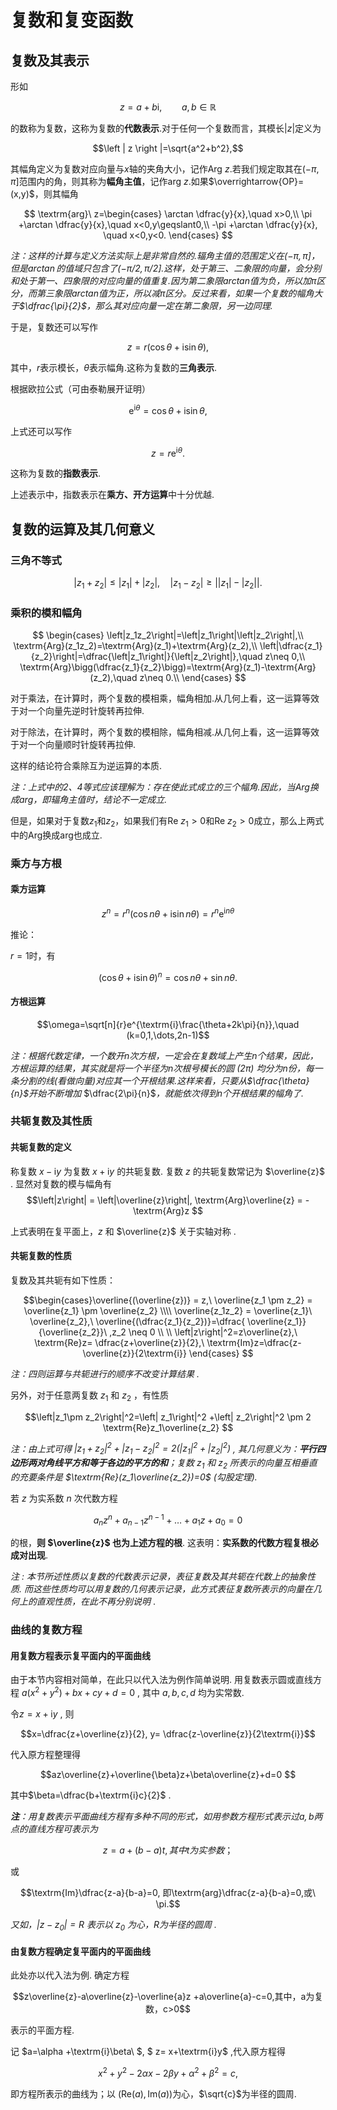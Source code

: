 # 复数和复变函数

## 复数及其表示

形如

$$z=a+b\textrm{i},\qquad a,b\in\mathbb{R}$$

的数称为复数，这称为复数的**代数表示**.对于任何一个复数而言，其模长$\left |z\right|$定义为

$$\left | z \right |=\sqrt{a^2+b^2},$$

其幅角定义为复数对应向量与$x$轴的夹角大小，记作$\textrm{Arg}\ z$.若我们规定取其在$(-\pi,\pi]$范围内的角，则其称为**幅角主值**，记作$\textrm{arg}\ z$.如果$\overrightarrow{OP}=(x,y)$，则其幅角

$$
\textrm{arg}\ z=\begin{cases}
    \arctan \dfrac{y}{x},\quad x>0,\\
    \pi +\arctan \dfrac{y}{x},\quad x<0,y\geqslant0,\\
    -\pi +\arctan \dfrac{y}{x}, \quad x<0,y<0.
\end{cases}
$$

*注：这样的计算与定义方法实际上是非常自然的.辐角主值的范围定义在$(-\pi,\pi]$，但是$\arctan$的值域只包含了$(-\pi/2,\pi/2]$.这样，处于第三、二象限的向量，会分别和处于第一、四象限的对应向量的值重复.因为第二象限arctan值为负，所以加π区分，而第三象限arctan值为正，所以减π区分。反过来看，如果一个复数的幅角大于$\dfrac{\pi}{2}$，那么其对应向量一定在第二象限，另一边同理.*

于是，复数还可以写作

$$
z=r(\cos \theta +\textrm{i}\sin \theta),
$$

其中，$r$表示模长，$\theta$表示幅角.这称为复数的**三角表示**.

根据欧拉公式（可由泰勒展开证明）

$$
\textrm{e}^{\textrm{i}\theta} = \cos \theta+\textrm{i}\sin\theta,
$$

上式还可以写作

$$
z=r\textrm{e}^{\textrm{i}\theta}.
$$

这称为复数的**指数表示**.

上述表示中，指数表示在**乘方、开方运算**中十分优越.

## 复数的运算及其几何意义

### 三角不等式

$$
\left| z_1+z_2\right|\leqslant\left|z_1\right|+\left|z_2\right|,\quad \left| z_1-z_2\right|\geqslant\left|\left|z_1\right|-\left|z_2\right|\right|.
$$

### 乘积的模和幅角

$$
\begin{cases}
    \left|z_1z_2\right|=\left|z_1\right|\left|z_2\right|,\\
    \textrm{Arg}(z_1z_2)=\textrm{Arg}(z_1)+\textrm{Arg}(z_2),\\
    \left|\dfrac{z_1}{z_2}\right|=\dfrac{\left|z_1\right|}{\left|z_2\right|},\quad z\neq 0,\\
    \textrm{Arg}\bigg(\dfrac{z_1}{z_2}\bigg)=\textrm{Arg}(z_1)-\textrm{Arg}(z_2),\quad z\neq 0.\\
\end{cases}
$$

对于乘法，在计算时，两个复数的模相乘，幅角相加.从几何上看，这一运算等效于对一个向量先逆时针旋转再拉伸.

对于除法，在计算时，两个复数的模相除，幅角相减.从几何上看，这一运算等效于对一个向量顺时针旋转再拉伸.

这样的结论符合乘除互为逆运算的本质.

*注：上式中的2、4等式应该理解为：存在使此式成立的三个幅角.因此，当$\textrm{Arg}$换成$\textrm{arg}$，即辐角主值时，结论不一定成立.*

但是，如果对于复数$z_1$和$z_2$，如果我们有$\textrm{Re}\ z_1>0$和$\textrm{Re}\ z_2>0$成立，那么上两式中的$\textrm{Arg}$换成$\textrm{arg}$也成立.

### 乘方与方根

#### 乘方运算

$$z^n=r^n(\cos{n\theta}+\textrm{i}\sin{n\theta})=r^n\textrm{e}^{\textrm{i}n\theta}$$

推论：

$r=1$时，有

$$
(\cos{\theta}+\textrm{i}\sin{\theta})^n=\cos{n\theta}+\sin{n\theta}.
$$

#### 方根运算

$$\omega=\sqrt[n]{r}e^{\textrm{i}\frac{\theta+2k\pi}{n}},\quad (k=0,1,\dots,2n-1)$$

*注：根据代数定律，一个数开$n$次方根，一定会在复数域上产生$n$个结果，因此，方根运算的结果，其实就是将一个半径为$n$次根号模长的圆 ($2\pi$) 均分为n份，每一条分割的线(看做向量)对应其一个开根结果.这样来看，只要从$\dfrac{\theta}{n}$开始不断增加* $\dfrac{2\pi}{n}$*，就能依次得到$n$个开根结果的幅角了.*

### 共轭复数及其性质

#### 共轭复数的定义

称复数 $x-\textrm{i}y$ 为复数 $x+\textrm{i}y$ 的共轭复数. 复数 $z$ 的共轭复数常记为 $\overline{z}$ . 显然对复数的模与幅角有
$$\left|z\right| = \left|\overline{z}\right|, \textrm{Arg}\overline{z} = - \textrm{Arg}z $$ 

上式表明在复平面上，$z$ 和 $\overline{z}$ 关于实轴对称 .

#### 共轭复数的性质

复数及其共轭有如下性质：

$$\begin{cases}\overline{(\overline{z})} = z,\ \overline{z_1 \pm z_2} = \overline{z_1} \pm \overline{z_2} 
\\\\
\overline{z_1z_2} = \overline{z_1}\ \overline{z_2},\ \overline{(\dfrac{z_1}{z_2})}=\dfrac{ \overline{z_1}}{\overline{z_2}}\ ,z_2 \neq 0
\\
\\
\left|z\right|^2=z\overline{z},\ \textrm{Re}z= \dfrac{z+\overline{z}}{2},\ \textrm{Im}z=\dfrac{z-\overline{z}}{2\textrm{i}}
\end{cases}
$$

*注：四则运算与共轭进行的顺序不改变计算结果 .*

另外，对于任意两复数 $z_1$ 和 $z_2$ ，有性质

$$\left|z_1\pm z_2\right|^2=\left| z_1\right|^2 +\left| z_2\right|^2 \pm 2 \textrm{Re}z_1\overline{z_2}
$$

*注：由上式可得 $\left|z_1+ z_2\right|^2+\left|z_1- z_2\right|^2=2(\left|z_1\right|^2+\left|z_2\right|^2)$ , 其几何意义为：**平行四边形两对角线平方和等于各边的平方的和**；复数 $z_1$ 和 $z_2$ 所表示的向量互相垂直的充要条件是 $\textrm{Re}(z_1\overline{z_2})=0$ (勾股定理).*

若 $z$ 为实系数 $n$ 次代数方程

$$a_nz^n + a_{n-1}z^{n-1}+ … +a_1z+a_0=0$$

的根，**则 $\overline{z}$ 也为上述方程的根**. 这表明：**实系数的代数方程复根必成对出现**.

*注 : 本节所述性质以复数的代数表示记录，表征复数及其共轭在代数上的抽象性质. 而这些性质均可以用复数的几何表示记录，此方式表征复数所表示的向量在几何上的直观性质，在此不再分别说明* .

### 曲线的复数方程

#### 用复数方程表示复平面内的平面曲线

由于本节内容相对简单，在此只以代入法为例作简单说明. 用复数表示圆或直线方程 $a(x^2+y^2)+bx +cy+d=0$ , 其中 $a,b,c,d$ 均为实常数.

令$z=x+\textrm{i}y$ , 则

$$x=\dfrac{z+\overline{z}}{2}, y= \dfrac{z-\overline{z}}{2\textrm{i}}$$

代入原方程整理得

$$az\overline{z}+\overline{\beta}z+\beta\overline{z}+d=0 $$

其中$\beta=\dfrac{b+\textrm{i}c}{2}$ .

***注**：用复数表示平面曲线方程有多种不同的形式，如用参数方程形式表示过$a,b$两点的直线方程可表示为*

$$z=a+(b-a)t,其中t为实参数；$$

或

$$\textrm{Im}\dfrac{z-a}{b-a}=0, 即\textrm{arg}\dfrac{z-a}{b-a}=0,或\ \pi.$$

*又如，$\left|z-z_0\right|=R$ 表示以 $z_0$ 为心，$R$为半径的圆周 .*

#### 由复数方程确定复平面内的平面曲线

此处亦以代入法为例. 确定方程

$$z\overline{z}-a\overline{z}-\overline{a}z +a\overline{a}-c=0,其中，a为复数，c>0$$ 

表示的平面方程.

记 $a=\alpha +\textrm{i}\beta\ $, $ z= x+\textrm{i}y$ ,代入原方程得

$$x^2+y^2 -2\alpha x -2\beta y +\alpha^2 +\beta^2 = c,
$$

即方程所表示的曲线为；以 $(\textrm{Re}(a),\textrm{Im}(a))$为心，$\sqrt{c}$为半径的圆周. 
